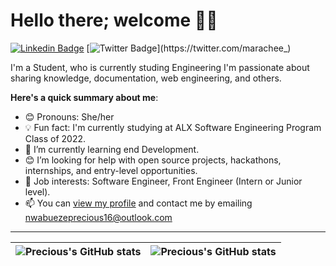 # Hello there; welcome 👋🏾

[![Linkedin Badge](https://img.shields.io/badge/-iamprecious-blue?style=for-the-badge&logo=Linkedin&logoColor=white&link=www.linkedin.com/in/precious-nwabueze)](www.linkedin.com/in/precious-nwabueze) [![Twitter Badge](https://img.shields.io/badge/-@iamprecious-1ca0f1?style=for-the-badge&logo=twitter&logoColor=white&link=https://twitter.com/marachee_)](https://twitter.com/marachee_)

I'm a Student, who is currently studing Engineering I'm passionate about sharing knowledge, documentation, web engineering, and others.

**Here's a quick summary about me**:

- 😊 Pronouns: She/her
- 💡 Fun fact: I'm currently studying at ALX Software Engineering Program Class of 2022.
- 🌱 I’m currently learning end Development.
- 😊 I’m looking for help with open source projects, hackathons, internships, and entry-level opportunities.
- 💼 Job interests: Software Engineer, Front Engineer (Intern or Junior level).
- 📫 You can [view my profile](www.linkedin.com/in/precious-nwabueze) and contact me by emailing nwabuezeprecious16@outlook.com

---

| <img align="center" src="https://github-readme-stats.vercel.app/api?username=Amyy16&show_icons=true&include_all_commits=true&hide_border=true" alt="Precious's GitHub stats" /> | <img align="center" src="https://github-readme-stats.vercel.app/api/top-langs/?username=Amyy16&langs_count=8&layout=compact&hide_border=true" alt="Precious's GitHub stats" /> |
| ------------- | ------------- |
